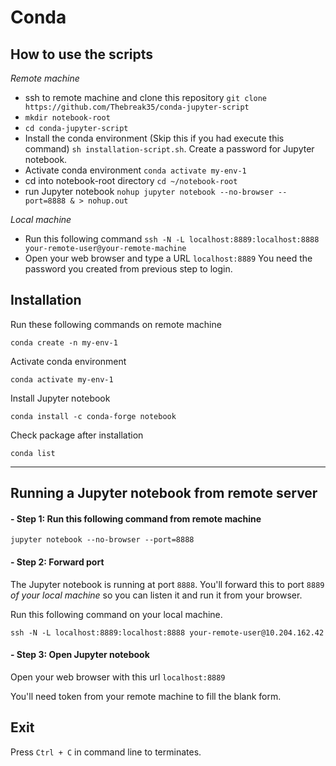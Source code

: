 # Conda

## How to use the scripts

*Remote machine*

- ssh to remote machine and clone this repository `git clone https://github.com/Thebreak35/conda-jupyter-script`
- `mkdir notebook-root`
- `cd conda-jupyter-script`
- Install the conda environment (Skip this if you had execute this command) `sh installation-script.sh`. Create a password for Jupyter notebook.
- Activate conda environment `conda activate my-env-1`
- cd into notebook-root directory `cd ~/notebook-root`
- run Jupyter notebook `nohup jupyter notebook --no-browser --port=8888 & > nohup.out`

*Local machine*
- Run this following command `ssh -N -L localhost:8889:localhost:8888 your-remote-user@your-remote-machine`
- Open your web browser and type a URL `localhost:8889`
You need the password you created from previous step to login.

## Installation

Run these following commands on remote machine

`conda create -n my-env-1`

Activate conda environment

`conda activate my-env-1`

Install Jupyter notebook

`conda install -c conda-forge notebook`

Check package after installation

`conda list`

---

## Running a Jupyter notebook from remote server

#### - Step 1: Run this following command from remote machine

`jupyter notebook --no-browser --port=8888`

#### - Step 2: Forward port

The Jupyter notebook is running at port `8888`. You'll forward this to port `8889` *of your local machine* so you can listen it and run it from your browser.

Run this following command on your local machine.

`ssh -N -L localhost:8889:localhost:8888 your-remote-user@10.204.162.42`

#### - Step 3: Open Jupyter notebook

Open your web browser with this url `localhost:8889`

You'll need token from your remote machine to fill the blank form.

## Exit

Press `Ctrl + C` in command line to terminates.